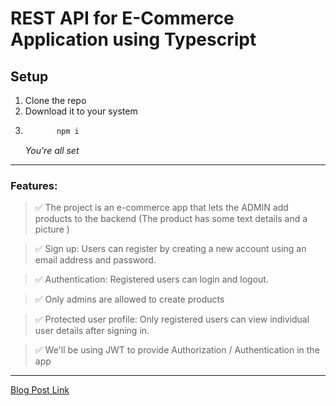 # REST API for E-Commerce Application using Typescript

## Setup

1. Clone the repo
1. Download it to your system
1. ```bash
          npm i
   ```
   _You're all set_

---

### Features:

> ✅ The project is an e-commerce app that lets the ADMIN add products to the backend (The product has some text details and a picture )

> ✅ Sign up: Users can register by creating a new account using an email address and password.

> ✅ Authentication: Registered users can login and logout.

> ✅ Only admins are allowed to create products

> ✅ Protected user profile: Only registered users can view individual user details after signing in.

> ✅ We'll be using JWT to provide Authorization / Authentication in the app

---

[Blog Post Link](https://www.chiranjeevthomas.com/article/rest-api-using-typescript-crud)
